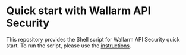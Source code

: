 # Quick start with Wallarm API Security

This repository provides the Shell script for Wallarm API Security quick start. To run the script, please use the [instructions](https://docs.wallarm.com/quickstart/).
